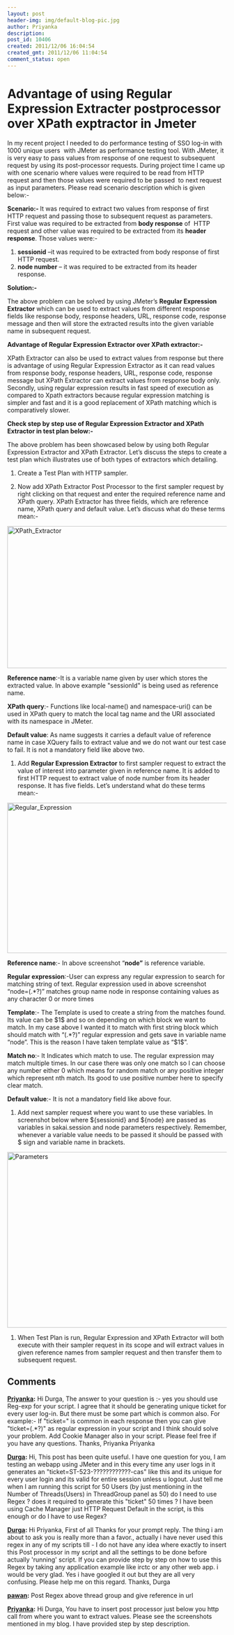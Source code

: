 ```yaml
---
layout: post
header-img: img/default-blog-pic.jpg
author: Priyanka
description: 
post_id: 10406
created: 2011/12/06 16:04:54
created_gmt: 2011/12/06 11:04:54
comment_status: open
---
```


# Advantage of using Regular Expression Extracter postprocessor over XPath exptractor in Jmeter

<p>In my recent project I needed to do performance testing of SSO log-in with 1000 unique users  with JMeter as performance testing tool. With JMeter, it is very easy to pass values from response of one request to subsequent request by using its post-processor requests. During project time I came up with one scenario where values were required to be read from HTTP request and then those values were required to be passed  to next request as input parameters. Please read scenario description which is given below:-</p>
<p><b>Scenario:-</b><b>
</b>It was required to extract two values from response of first HTTP request and passing those to subsequent request as parameters. First value was required to be extracted from <strong>body response</strong> of  HTTP request and other value was required to be extracted from its <strong>header response</strong>. Those values were:-</p>
<ol>
<li><strong>sessionid</strong> –it was required to be extracted from body response of first HTTP request.</li>
<li><strong>node number</strong> – it was required to be extracted from its header response.</li>
</ol>
<p><b>Solution:-</b></p>
<p>The above problem can be solved by using JMeter’s <strong>Regular Expression Extractor</strong> which can be used to extract values from different response fields like response body, response headers, URL, response code, response message and then will store the extracted results into the given variable name in subsequent request.<!--more--></p>
<p><b>Advantage of Regular Expression Extractor over XPath extractor:-</b></p>
<p>XPath Extractor can also be used to extract values from response but there is advantage of using Regular Expression Extractor as it can read values from response body, response headers, URL, response code, response message but XPath Extractor can extract values from response body only. Secondly, using regular expression results in fast speed of execution as compared to Xpath extractors because regular expression matching is simpler and fast and it is a good replacement of XPath matching which is comparatively slower.</p>
<p><b>Check step by step use of Regular Expression Extractor and XPath Extractor in test plan below:-</b></p>
<p>The above problem has been showcased below by using both Regular Expression Extractor and XPath Extractor. Let’s discuss the steps to create a test plan which illustrates use of both types of extractors which detailing.</p>
<ol>
<li>
<p>Create a Test Plan with HTTP sampler.</p>
</li>
<li>
<p>Now add XPath Extractor Post Processor to the first sampler request by right clicking on that request and enter the required reference name and XPath query. XPath Extractor has three fields, which are reference name, XPath query and default value. Let’s discuss what do these terms mean:-</p>
</li>
</ol>
<p><a rel="attachment wp-att-10456" href="http://xebee.xebia.in/2011/12/06/advantage-of-using-regular-expression-extracter-postprocessor-over-xpath-exptractor-in-jmeter/xpath_extractor-6/"><img class="aligncenter size-large wp-image-10456" title="XPath_Extractor" src="http://xebee.xebia.in/wp-content/uploads/2011/12/XPath_Extractor5-1024x350.png" height="325" width="666" /></a></p>
<p><strong>Reference name</strong>:-It is a variable name given by user which stores the extracted value. In above example "sessionId" is being used as reference name.</p>
<p><strong>XPath query</strong>:- Functions like local-name() and namespace-uri() can be used in XPath query to match the local tag name and the URI associated with its namespace in JMeter.</p>
<p><strong>Default value</strong>: As name suggests it carries a default value of reference name in case XQuery fails to extract value and we do not want our test case to fail. It is not a mandatory field like above two.</p>
<ol>
<li>Add <strong>Regular Expression Extractor</strong> to first sampler request to extract the value of interest into parameter given in reference name. It is added to first HTTP request to extract value of node number from its header response. It has five fields. Let’s understand what do these terms mean:-</li>
</ol>
<p><a rel="attachment wp-att-10483" href="http://xebee.xebia.in/2011/12/06/advantage-of-using-regular-expression-extracter-postprocessor-over-xpath-exptractor-in-jmeter/regular_expression/"><img class="aligncenter size-large wp-image-10483" title="Regular_Expression" src="http://xebee.xebia.in/wp-content/uploads/2011/12/Regular_Expression-1024x344.png" height="344" width="666" /></a></p>
<p><strong>Reference name</strong>:- In above screenshot “<b>node”</b> is reference variable.</p>
<p><strong>Regular expression</strong>:-User can express any regular expression to search for matching string of text. Regular expression used in above screenshot “node=(.*?)” matches group name node in response containing values as any character 0 or more times</p>
<p><strong>Template</strong>:- The Template is used to create a string from the matches found. Its value can be $1$ and so on depending on which block we want to match. In my case above I wanted it to match with first string block which should match with “(.*?)” regular expression and gets save in variable name “node”. This is the reason I have taken template value as “$1$”.</p>
<p><strong>Match no</strong>:- It Indicates which match to use. The regular expression may match multiple times. In our case there was only one match so I can choose any number either 0 which means for random match or any positive integer which represent nth match. Its good to use positive number here to specify clear match.</p>
<p><strong>Default value</strong>:- It is not a mandatory field like above four.</p>
<ol>
<li>Add next sampler request where you want to use these variables. In screenshot below where ${sessionid} and ${node} are passed as variables in sakai.session and node parameters respectively. Remember, whenever a variable value needs to be passed it should be passed with $ sign and variable name in brackets.</li>
</ol>
<p><a rel="attachment wp-att-10488" href="http://xebee.xebia.in/2011/12/06/advantage-of-using-regular-expression-extracter-postprocessor-over-xpath-exptractor-in-jmeter/parameters/"><img class="aligncenter size-large wp-image-10488" title="Parameters" src="http://xebee.xebia.in/wp-content/uploads/2011/12/Parameters-1024x402.png" height="402" width="666" /></a></p>
<ol>
<li>When Test Plan is run, Regular Expression and XPath Extractor will both execute with their sampler request in its scope and will extract values in given reference names from sampler request and then transfer them to subsequent request.</li>
</ol>

## Comments

**[Priyanka](#7107 "2012-01-24 16:45:50"):** Hi Durga, The answer to your question is :- yes you should use Reg-exp for your script. I agree that it should be generating unique ticket for every user log-in. But there must be some part which is common also. For example:- If "ticket=" is common in each response then you can give "ticket=(.*?)" as regular expression in your script and I think should solve your problem. Add Cookie Manager also in your script. Please feel free if you have any questions. Thanks, Priyanka Priyanka

**[Durga](#7079 "2012-01-23 10:13:00"):** Hi, This post has been quite useful. I have one question for you, I am testing an webapp using JMeter and in this every time any user logs in it generates an "ticket=ST-523-????????????-cas" like this and its unique for every user login and its valid for entire session unless u logout. Just tell me when I am running this script for 50 Users (by just mentioning in the Number of Threads(Users) in ThreadGroup panel as 50) do I need to use Regex ? does it required to generate this "ticket" 50 times ? I have been using Cache Manager just HTTP Request Default in the script, is this enough or do I have to use Regex?

**[Durga](#7274 "2012-02-01 12:48:40"):** Hi Priyanka, First of all Thanks for your prompt reply. The thing i am about to ask you is really more than a favor., actually i have never used this regex in any of my scripts till - I do not have any idea where exactly to insert this Post processor in my script and all the settings to be done before actually 'running' script. If you can provide step by step on how to use this Regex by taking any application example like irctc or any other web app. i would be very glad. Yes i have googled it out but they are all very confusing. Please help me on this regard. Thanks, Durga

**[pawan](#7901 "2012-03-12 15:05:25"):** Post Regex above thread group and give reference in url

**[Priyanka](#7944 "2012-03-16 15:52:08"):** Hi Durga, You have to insert post processor just below you http call from where you want to extract values. Please see the screenshots mentioned in my blog. I have provided step by step description.

